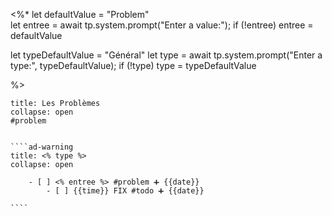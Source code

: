  <%*
let defaultValue = "Problem"  
let entree = await tp.system.prompt("Enter a value:");
if (!entree) entree = defaultValue

let typeDefaultValue = "Général"
let type = await tp.system.prompt("Enter a type:", typeDefaultValue);
if (!type) type = typeDefaultValue

%>
`````ad-danger
title: Les Problèmes
collapse: open
#problem


````ad-warning
title: <% type %>
collapse: open

	- [ ] <% entree %> #problem ➕ {{date}}  
		- [ ] {{time}} FIX #todo ➕ {{date}}  

````


`````
